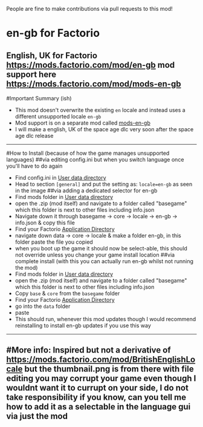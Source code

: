 People are fine to make contributions via pull requests to this mod!
# en-gb for Factorio
 English, UK for Factorio https://mods.factorio.com/mod/en-gb
 mod support here https://mods.factorio.com/mod/mods-en-gb
---
#Important Summary (ish)
- This mod doesn't overwrite the existing `en` locale and instead uses a different unsupported locale `en-gb`
- Mod support is on a separate mod called [mods-en-gb](https://mods.factorio.com/mod/mods-en-gb)
- I will make a english, UK of the space age dlc very soon after the space age dlc release
---
#How to Install (because of how the game manages unsupported languages)
##via editing config.ini but when you switch language once you'll have to do again
- Find config.ini in [User data directory](https://wiki.factorio.com/Application_directory#User_data_directory)
- Head to section `[general]` and put the setting as: `locale=en-gb` as seen in the image
##via adding a dedicated selector for en-gb
- Find mods folder in [User data directory](https://wiki.factorio.com/Application_directory#User_data_directory)
- open the .zip (mod itself) and navigate to a folder called "basegame" which this folder is next to other files including info.json
- Navigate down it through basegame -> core -> locale -> en-gb -> info.json & copy this file
- Find your Factorio [Application Directory](https://wiki.factorio.com/Application_directory#Application_directory)
- navigate down data -> core -> locale & make a folder en-gb, in this folder paste the file you copied
- when you boot up the game it should now be select-able, this should not override unless you change  your game install location
##via complete install (with this you can actually run en-gb whilst not running the mod)
- Find mods folder in [User data directory](https://wiki.factorio.com/Application_directory#User_data_directory)
- open the .zip (mod itself) and navigate to a folder called "basegame" which this folder is next to other files including info.json
- Copy `base` & `core` from the `basegame` folder
- Find your Factorio [Application Directory](https://wiki.factorio.com/Application_directory#Application_directory)
- go into the `data` folder
- paste
- This should run, whenever this mod updates though I would recommend reinstalling to install en-gb updates if you use this way
---
#More info:
Inspired but not a derivative of https://mods.factorio.com/mod/BritishEnglishLocale but the thumbnail.png is from there
with file editing you may corrupt your game even though I wouldnt want it to currupt on your side, I do not take responsibility
if you know, can you tell me how to add it as a selectable in the language gui via just the mod
---
